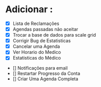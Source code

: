 # Adicionar :

-   [x] Lista de Reclamações
-   [x] Agendas passadas não aceitar
-   [x] Trocar a base de dados para scale grid
-   [x] Corrigir Bug de Estatisticas
-   [x] Cancelar uma Agenda
-   [x] Ver Horario do Medico
-   [x] Estatisticas do Médico

-   [] Notificações para email
-   [] Restartar Progresso da Conta
-   [] Criar Uma Agenda Completa
